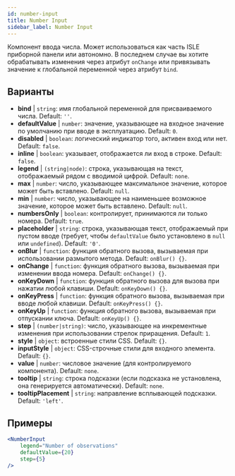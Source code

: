 ```yaml
---
id: number-input
title: Number Input
sidebar_label: Number Input
---
```


Компонент ввода числа. Может использоваться как часть ISLE приборной панели или автономно. В последнем случае вы хотите обрабатывать изменения через атрибут `onChange` или привязывать значение к глобальной переменной через атрибут `bind`.

## Варианты

* __bind__ | `string`: имя глобальной переменной для присваиваемого числа. Default: `''`.
* __defaultValue__ | `number`: значение, указывающее на входное значение по умолчанию при вводе в эксплуатацию. Default: `0`.
* __disabled__ | `boolean`: логический индикатор того, активен вход или нет. Default: `false`.
* __inline__ | `boolean`: указывает, отображается ли вход в строке. Default: `false`.
* __legend__ | `(string|node)`: строка, указывающая на текст, отображаемый рядом с вводимой цифрой. Default: `none`.
* __max__ | `number`: число, указывающее максимальное значение, которое может быть вставлено. Default: `null`.
* __min__ | `number`: число, указывающее на наименьшее возможное значение, которое может быть вставлено. Default: `null`.
* __numbersOnly__ | `boolean`: контролирует, принимаются ли только номера. Default: `true`.
* __placeholder__ | `string`: строка, указывающая текст, отображаемый при пустом вводе (требует, чтобы `defaultValue` было установлено в `null` или `undefined`). Default: `'0'`.
* __onBlur__ | `function`: функция обратного вызова, вызываемая при использовании размытого метода. Default: `onBlur() {}`.
* __onChange__ | `function`: функция обратного вызова, вызываемая при изменении ввода номера. Default: `onChange() {}`.
* __onKeyDown__ | `function`: функция обратного вызова для вызова при нажатии любой клавиши. Default: `onKeyDown() {}`.
* __onKeyPress__ | `function`: функция обратного вызова, вызываемая при вводе любой клавиши. Default: `onKeyPress() {}`.
* __onKeyUp__ | `function`: функция обратного вызова, вызываемая при отпускании ключа. Default: `onKeyUp() {}`.
* __step__ | `(number|string)`: число, указывающее на инкрементные изменения при использовании стрелок приращения. Default: `1`.
* __style__ | `object`: встроенные стили CSS. Default: `{}`.
* __inputStyle__ | `object`: CSS-строчные стили для входного элемента. Default: `{}`.
* __value__ | `number`: числовое значение (для контролируемого компонента). Default: `none`.
* __tooltip__ | `string`: строка подсказки (если подсказка не установлена, она генерируется автоматически). Default: `none`.
* __tooltipPlacement__ | `string`: направление всплывающей подсказки. Default: `'left'`.


## Примеры

```jsx live
<NumberInput
    legend="Number of observations"
    defaultValue={20}
    step={5}
/>
```

